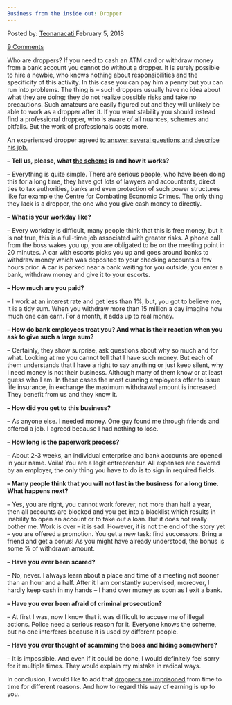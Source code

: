 ```yaml
---
Business from the inside out: Dropper
---
```

<article class="post-listing post-24684 post type-post status-publish format-standard has-post-thumbnail hentry category-deepdot-news tag-business tag-dropper">
<div class="post-inner">
<span>Posted by: <a href="https://www.deepdotweb.com/author/teonanacati/" title="">Teonanacati </a></span>
<span>February 5, 2018</span>

<span><a href="https://www.deepdotweb.com/2018/02/05/business-inside-dropper/#comments">9 Comments</a></span>
</p>
<div class="clear"></div>
<div class="entry">
<p>Who are droppers? If you need to cash an ATM card or withdraw money from a bank account you cannot do without a dropper. It is surely possible to hire a newbie, who knows nothing about responsibilities and the specificity of this activity. In this case you can pay him a penny but you can run into problems. The thing is &#8211; such droppers usually have no idea about what they are doing; they do not realize possible risks and take no precautions. Such amateurs are easily figured out and they will unlikely be able to work as a dropper after it. If you want stability you should instead find a professional dropper, who is aware of all nuances, schemes and pitfalls. But the work of professionals costs more.</p>
<p>An experienced dropper agreed <a href="http://hack-port.ru/forum/165-6165-1">to answer several questions and describe his job.</a></p>
<p><a id="post-24684-_gjdgxs"></a> <strong>&#8211; Tell us, please, what </strong><a href="https://www.deepdotweb.com/2017/12/05/six-fraudsters-arrested-darknet-carding-scheme/"><strong>the scheme</strong></a><strong> is and how it works?</strong></p>
<p>&#8211; Everything is quite simple. There are serious people, who have been doing this for a long time, they have got lots of lawyers and accountants, direct ties to tax authorities, banks and even protection of such power structures like for example the Centre for Combating Economic Crimes. The only thing they lack is a dropper, the one who you give cash money to directly.</p>
<p><strong> &#8211; What is your workday like?</strong></p>
<p>&#8211; Every workday is difficult, many people think that this is free money, but it is not true, this is a full-time job associated with greater risks. A phone call from the boss wakes you up, you are obligated to be on the meeting point in 20 minutes. A car with escorts picks you up and goes around banks to withdraw money which was deposited to your checking accounts a few hours prior. A car is parked near a bank waiting for you outside, you enter a bank, withdraw money and give it to your escorts.</p>
<p><strong> &#8211; How much are you paid?</strong></p>
<p>&#8211; I work at an interest rate and get less than 1%, but, you got to believe me, it is a tidy sum. When you withdraw more than 15 million a day imagine how much one can earn. For a month, it adds up to real money.</p>
<p><strong> &#8211; How do bank employees treat you? And what is their reaction when you ask to give such a large sum?</strong></p>
<p>&#8211; Certainly, they show surprise, ask questions about why so much and for what. Looking at me you cannot tell that I have such money. But each of them understands that I have a right to say anything or just keep silent, why I need money is not their business. Although many of them know or at least guess who I am. In these cases the most cunning employees offer to issue life insurance, in exchange the maximum withdrawal amount is increased. They benefit from us and they know it.</p>
<p><strong> &#8211; How did you get to this business?</strong></p>
<p>&#8211; As anyone else. I needed money. One guy found me through friends and offered a job. I agreed because I had nothing to lose.</p>
<p><strong> &#8211; How long is the paperwork process?</strong></p>
<p>&#8211; About 2-3 weeks, an individual enterprise and bank accounts are opened in your name. Voila! You are a legit entrepreneur. All expenses are covered by an employer, the only thing you have to do is to sign in required fields.</p>
<p><strong> &#8211; Many people think that you will not last in the business for a long time. What happens next?</strong></p>
<p>&#8211; Yes, you are right, you cannot work forever, not more than half a year, then all accounts are blocked and you get into a blacklist which results in inability to open an account or to take out a loan. But it does not really bother me. Work is over &#8211; it is sad. However, it is not the end of the story yet &#8211; you are offered a promotion. You get a new task: find successors. Bring a friend and get a bonus! As you might have already understood, the bonus is some % of withdrawn amount.</p>
<p><strong>&#8211; Have you ever been scared?</strong></p>
<p>&#8211; No, never. I always learn about a place and time of a meeting not sooner than an hour and a half. After it I am constantly supervised, moreover, I hardly keep cash in my hands &#8211; I hand over money as soon as I exit a bank.</p>
<p><strong> &#8211; Have you ever been afraid of criminal prosecution?</strong></p>
<p>&#8211; At first I was, now I know that it was difficult to accuse me of illegal actions. Police need a serious reason for it. Everyone knows the scheme, but no one interferes because it is used by different people.</p>
<p><strong> &#8211; Have you ever thought of scamming the boss and hiding somewhere?</strong></p>
<p>&#8211; It is impossible. And even if it could be done, I would definitely feel sorry for it multiple times. They would explain my mistake in radical ways.</p>
<p>In conclusion, I would like to add that <a href="https://www.deepdotweb.com/2018/01/13/four-school-dropouts-jharkhand-arrested-online-fraud/">droppers are imprisoned</a> from time to time for different reasons. And how to regard this way of earning is up to you.</p>
</div>
<span style="display:none"><a href="https://www.deepdotweb.com/tag/business/" rel="tag">business</a> <a href="https://www.deepdotweb.com/tag/dropper/" rel="tag">dropper</a></span> <span style="display:none" class="updated">2018-02-05</span>
<div style="display:none" class="vcard author" itemprop="author" itemscope itemtype="http://schema.org/Person"><strong class="fn" itemprop="name"><a href="https://www.deepdotweb.com/author/teonanacati/" title="Posts by Teonanacati" rel="author">Teonanacati</a></strong></div>
</div>
</article>

